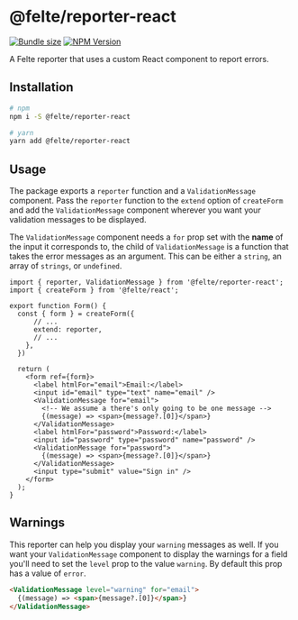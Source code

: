 # @felte/reporter-react

[![Bundle size](https://img.shields.io/bundlephobia/min/@felte/reporter-react)](https://bundlephobia.com/result?p=@felte/reporter-react)
[![NPM Version](https://img.shields.io/npm/v/@felte/reporter-react)](https://www.npmjs.com/package/@felte/reporter-react)

A Felte reporter that uses a custom React component to report errors.

## Installation

```sh
# npm
npm i -S @felte/reporter-react

# yarn
yarn add @felte/reporter-react
```

## Usage

The package exports a `reporter` function and a `ValidationMessage` component. Pass the `reporter` function to the `extend` option of `createForm` and add the `ValidationMessage` component wherever you want your validation messages to be displayed.

The `ValidationMessage` component needs a `for` prop set with the **name** of the input it corresponds to, the child of `ValidationMessage` is a function that takes the error messages as an argument. This can be either a `string`, an array of `strings`, or `undefined`.

```tsx
import { reporter, ValidationMessage } from '@felte/reporter-react';
import { createForm } from '@felte/react';

export function Form() {
  const { form } = createForm({
      // ...
      extend: reporter,
      // ...
    },
  })

  return (
    <form ref={form}>
      <label htmlFor="email">Email:</label>
      <input id="email" type="text" name="email" />
      <ValidationMessage for="email">
        <!-- We assume a there's only going to be one message -->
        {(message) => <span>{message?.[0]}</span>}
      </ValidationMessage>
      <label htmlFor="password">Password:</label>
      <input id="password" type="password" name="password" />
      <ValidationMessage for="password">
        {(message) => <span>{message?.[0]}</span>}
      </ValidationMessage>
      <input type="submit" value="Sign in" />
    </form>
  );
}
```

## Warnings

This reporter can help you display your `warning` messages as well. If you want your `ValidationMessage` component to display the warnings for a field you'll need to set the `level` prop to the value `warning`. By default this prop has a value of `error`.

```html
<ValidationMessage level="warning" for="email">
  {(message) => <span>{message?.[0]}</span>}
</ValidationMessage>
```
